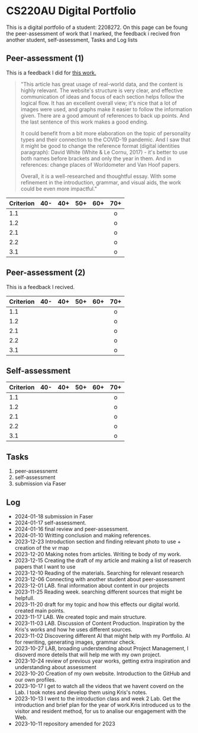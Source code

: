 # CS220AU Digital Portfolio 
This is a digital portfolio of a student: 2208272. 
On this page can be foung the peer-assessment of work that I marked, the feedback i recived fron another student, self-assessment, Tasks and Log lists

## Peer-assessment (1)

This is a feedback I did for [this work.](https://2314772.github.io/CS220AU-DP/#personality-types)

> "This article has great usage of real-world data, and the content is highly relevant. The website's structure is very clear, and effective communication of ideas and focus of each section helps follow the logical flow. It has an excellent overall view; it's nice that a lot of images were used, and graphs make it easier to follow the information given. There are a good amount of references to back up points. And the last sentence of this work makes a good ending.
>
> It could benefit from a bit more elaboration on the topic of personality types and their connection to the COVID-19 pandemic. 
And I saw that it might be good to change the reference format (digital identities paragraph): David White (White & Le Cornu, 2017) - it's better to use both names before brackets and only the year in them.
And in references: change places of Worldometer and Van Hoof papers.
>
> Overall, it is a well-researched and thoughtful essay. With some refinement in the introduction, grammar, and visual aids, the work could be even more impactful."


| Criterion | 40- | 40+ | 50+ | 60+ | 70+ | 
|-----------|:---:|:---:|:---:|:---:|:---:|
| 1.1       |     |     |     |     |  o  |
| 1.2       |     |     |     |     |  o  |
| 2.1       |     |     |     |     |  o  |
| 2.2       |     |     |     |     |  o  |
| 3.1       |     |     |     |     |  o  |


## Peer-assessment (2)

This is a feedback I recived.


| Criterion | 40- | 40+ | 50+ | 60+ | 70+ | 
|-----------|:---:|:---:|:---:|:---:|:---:|
| 1.1       |     |     |     |     |  o  |
| 1.2       |     |     |     |     |  o  |
| 2.1       |     |     |     |     |  o  |
| 2.2       |     |     |     |     |  o  |
| 3.1       |     |     |     |     |  o  |


## Self-assessment


| Criterion | 40- | 40+ | 50+ | 60+ | 70+ | 
|-----------|:---:|:---:|:---:|:---:|:---:|
| 1.1       |     |     |     |     |  o  |
| 1.2       |     |     |     |     |  o  |
| 2.1       |     |     |     |     |  o  |
| 2.2       |     |     |     |     |  o  |
| 3.1       |     |     |     |     |  o  |

## Tasks
1. peer-assessnemt
2. self-assessment
3. submission via Faser

## Log
* 2024-01-18 submission in Faser
* 2024-01-17 self-assessment.
* 2024-01-16 final review and peer-assessment.
* 2024-01-10 Writting conclusion and making references. 
* 2023-12-23 Introduction section and finding relevant photo to use + creation of the vr map
* 2023-12-20 Making notes from articles. Writing te body of my work. 
* 2023-12-15 Creating the draft of my article and making a list of reaserch papers that I want to use
* 2023-12-10 Reading of the materials. Searching for relevant research
* 2023-12-06 Connecting with another student about peer-assessment
* 2023-12-01 LAB. final information about content in our projects
* 2023-11-25 Reading week. searching different sources that might be helpfull.
* 2023-11-20 draft for my topic and how this effects our digital world. created main points.
* 2023-11-17 LAB. We created topic and main structure. 
* 2023-11-03 LAB. Discussion of Content Production. Inspiration by the Kris's works and how he uses different sources.
* 2023-11-02 Discovering different AI that might help with my Portfolio. AI for rewriting, generating images, grammar check.
* 2023-10-27 LAB, broading understending about Project Management, I disoverd more deteils that will help me with my own project.
* 2023-10-24 review of previous year works, getting extra inspiration and understanding about assessment
* 2023-10-20 Creation of my own website. Introduction to the GitHub and our own profiles. 
* 2023-10-17 I get to watch all the videos that we havent coverd on the Lab. I took notes and develop them using Kris's notes.
* 2023-10-13 I went to the introduction class and week 2 Lab. Get the introduction and brief plan for the year of work.Kris introduced us to the visitor and resident method, for us to analise our engagement with the Web.
* 2023-10-11 repository amended for 2023


